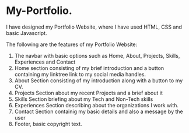 # My-Portfolio.

I have designed my Portfolio Website,
where I have used HTML, CSS and basic Javascript.

The following are the features of my Portfolio Website: 
1) The navbar with basic options such as Home, About, Projects, Skills, Experiences and Contact
2) Home section consisting of my brief introduction and a button containing my linktree link to my social media handles.
3) About Section consisting of my introduction along with a button to my CV.
4) Projects Section about my recent Projects and a brief about it
5) Skills Section briefing about my Tech and Non-Tech skills
6) Experiences Section describing about the organizations I work with.
7) Contact Section containig my basic details and also a message by the user
8) Footer, basic copyright text.
